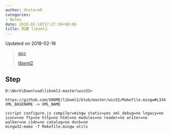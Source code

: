 ```yaml
---
author: XhstormR
categories:
- Notes
date: 2018-02-18T17:27:36+08:00
title: 构建 libxml2
---
```


<!--more-->

Updated on 2018-02-18

> [gcc](https://sourceforge.net/projects/mingw-w64/files/Toolchains%20targetting%20Win64/Personal%20Builds/mingw-builds/7.2.0/threads-win32/seh/)
>
> [libxml2](https://github.com/GNOME/libxml2/archive/master.zip)

## Step
```
D:\Work\Download\libxml2-master\win32>

https://github.com/GNOME/libxml2/blob/master/win32/Makefile.mingw#L334
XML_BASENAME -> XML_NAME

cscript configure.js compiler=mingw static=yes xml_debug=no legacy=no iconv=no ftp=no http=no html=no modules=no reader=no writer=no walker=no c14n=no catalog=no docb=no
mingw32-make -f Makefile.mingw utils
```
